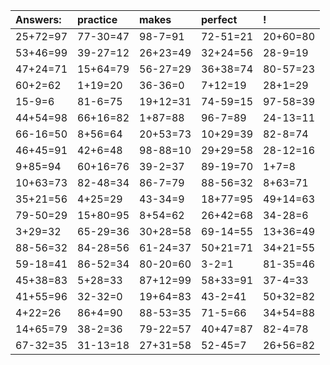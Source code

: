 | Answers: | practice | makes | perfect | ! |
| :--- | :--- | :--- | :--- | :--- |
| 25+72=97 | 77-30=47 | 98-7=91 | 72-51=21 | 20+60=80 | 
| 53+46=99 | 39-27=12 | 26+23=49 | 32+24=56 | 28-9=19 | 
| 47+24=71 | 15+64=79 | 56-27=29 | 36+38=74 | 80-57=23 | 
| 60+2=62 | 1+19=20 | 36-36=0 | 7+12=19 | 28+1=29 | 
| 15-9=6 | 81-6=75 | 19+12=31 | 74-59=15 | 97-58=39 | 
| 44+54=98 | 66+16=82 | 1+87=88 | 96-7=89 | 24-13=11 | 
| 66-16=50 | 8+56=64 | 20+53=73 | 10+29=39 | 82-8=74 | 
| 46+45=91 | 42+6=48 | 98-88=10 | 29+29=58 | 28-12=16 | 
| 9+85=94 | 60+16=76 | 39-2=37 | 89-19=70 | 1+7=8 | 
| 10+63=73 | 82-48=34 | 86-7=79 | 88-56=32 | 8+63=71 | 
| 35+21=56 | 4+25=29 | 43-34=9 | 18+77=95 | 49+14=63 | 
| 79-50=29 | 15+80=95 | 8+54=62 | 26+42=68 | 34-28=6 | 
| 3+29=32 | 65-29=36 | 30+28=58 | 69-14=55 | 13+36=49 | 
| 88-56=32 | 84-28=56 | 61-24=37 | 50+21=71 | 34+21=55 | 
| 59-18=41 | 86-52=34 | 80-20=60 | 3-2=1 | 81-35=46 | 
| 45+38=83 | 5+28=33 | 87+12=99 | 58+33=91 | 37-4=33 | 
| 41+55=96 | 32-32=0 | 19+64=83 | 43-2=41 | 50+32=82 | 
| 4+22=26 | 86+4=90 | 88-53=35 | 71-5=66 | 34+54=88 | 
| 14+65=79 | 38-2=36 | 79-22=57 | 40+47=87 | 82-4=78 | 
| 67-32=35 | 31-13=18 | 27+31=58 | 52-45=7 | 26+56=82 | 
